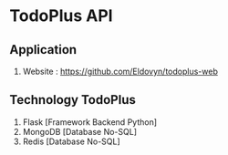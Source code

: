 # TodoPlus API

## Application
1. Website : https://github.com/Eldovyn/todoplus-web

## Technology TodoPlus
1. Flask [Framework Backend Python]
2. MongoDB [Database No-SQL]
3. Redis [Database No-SQL]

